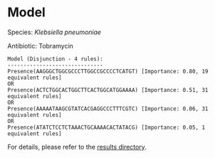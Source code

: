 
# Model

Species: *Klebsiella pneumoniae*

Antibiotic: Tobramycin

```
Model (Disjunction - 4 rules):
------------------------------
Presence(AAGGGCTGGCGCCCTTGGCCGCCCCTCATGT) [Importance: 0.80, 19 equivalent rules]
OR
Presence(ACTCTGGCACTGGCTTCACTGGCATGGAAAA) [Importance: 0.51, 31 equivalent rules]
OR
Presence(AAAAATAAGCGTATCACGAGGCCCTTTCGTC) [Importance: 0.06, 31 equivalent rules]
OR
Presence(ATATCTCCTCTAAACTGCAAAACACTATACG) [Importance: 0.05, 1 equivalent rules]

```

For details, please refer to the [results directory](../../../../../results/scm_b/klebsiella%20pneumoniae/tobramycin/repeat_9/).

